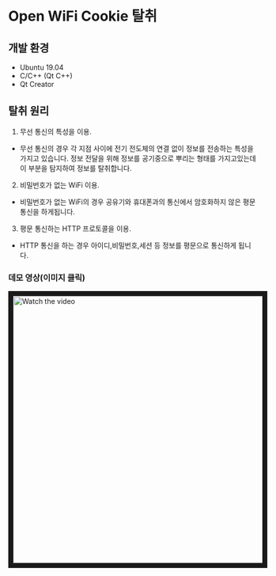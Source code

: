 # Open WiFi Cookie 탈취

## 개발 환경

- Ubuntu 19.04
- C/C++ (Qt C++)
- Qt Creator 

## 탈취 원리


1. 무선 통신의 특성을 이용.

- 무선 통신의 경우 각 지점 사이에 전기 전도체의 연결 없이 정보를 전송하는 특성을 가지고 있습니다. 정보 전달을 위해 정보를 공기중으로 뿌리는 형태를 가지고있는데 이 부분을 탐지하여 정보를 탈취합니다. 

2. 비밀번호가 없는 WiFi 이용.

- 비밀번호가 없는 WiFi의 경우 공유기와 휴대폰과의 통신에서 암호화하지 않은 평문 통신을 하게됩니다. 

3. 평문 통신하는 HTTP 프로토콜을 이용.

- HTTP 통신을 하는 경우 아이디,비밀번호,세션 등 정보를 평문으로 통신하게 됩니다. 


### 데모 영상(이미지 클릭)
<a href="https://youtu.be/oUcoNEPx3X8" target="_blank">
 <img src="https://img.youtube.com/vi/oUcoNEPx3X8/sddefault.jpg" alt="Watch the video" width="740" height="540" border="10" />
</a>
